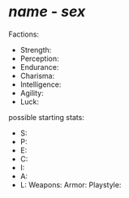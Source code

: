 # *name* - *sex*

Factions:
- Strength:
- Perception:
- Endurance:
- Charisma:
- Intelligence:
- Agility:
- Luck:

possible starting stats:
- S:
- P:
- E:
- C:
- I:
- A:
- L:
Weapons:
Armor:
Playstyle: